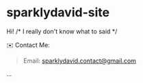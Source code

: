 # sparklydavid-site
 
Hi!
/* I really don't know what to said */

✉️ Contact Me: 
> Email: sparklydavid.contact@gmail.com

...

